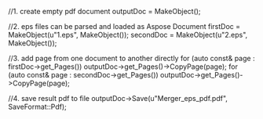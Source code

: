 
//1. create empty pdf document
outputDoc = MakeObject<Document>();

//2. eps files can be parsed and loaded as Aspose Document
firstDoc = MakeObject<Document>(u"1.eps", MakeObject<PsLoadOptions>());
secondDoc = MakeObject<Document>(u"2.eps", MakeObject<PsLoadOptions>());

//3. add page from one document to another directly
for (auto const& page : firstDoc->get_Pages())
	outputDoc->get_Pages()->CopyPage(page);
for (auto const& page : secondDoc->get_Pages())
	outputDoc->get_Pages()->CopyPage(page);

//4. save result pdf to file
outputDoc->Save(u"Merger_eps_pdf.pdf", SaveFormat::Pdf);
